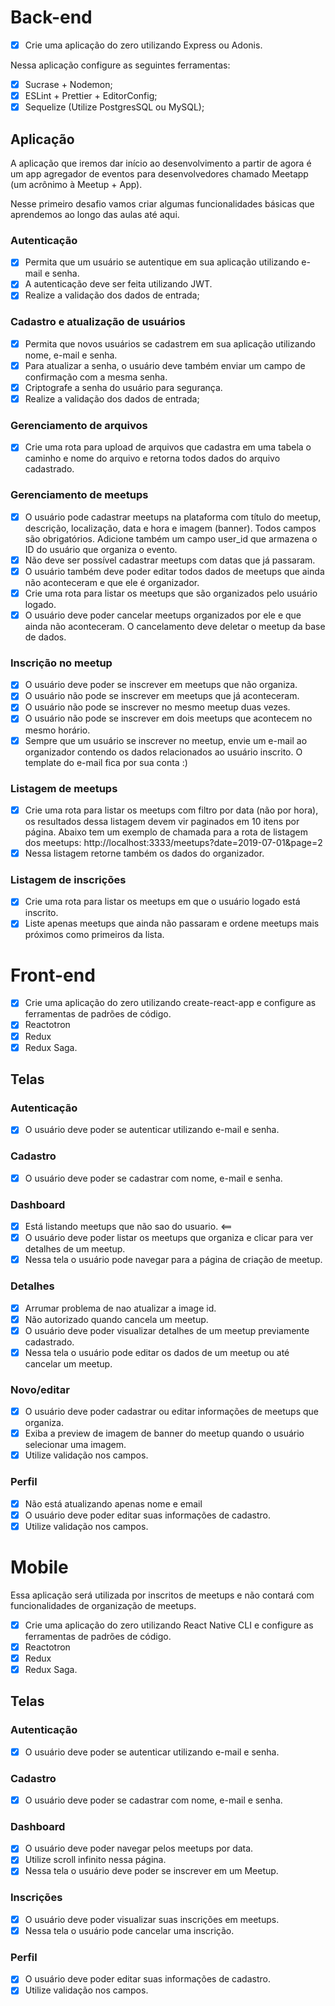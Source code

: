 

# Back-end

- [x] Crie uma aplicação do zero utilizando Express ou Adonis.

Nessa aplicação configure as seguintes ferramentas:

- [x] Sucrase + Nodemon;
- [x] ESLint + Prettier + EditorConfig;
- [x] Sequelize (Utilize PostgresSQL ou MySQL);

## Aplicação

A aplicação que iremos dar início ao desenvolvimento a partir de agora é um app agregador de eventos para desenvolvedores chamado Meetapp (um acrônimo à Meetup + App).

Nesse primeiro desafio vamos criar algumas funcionalidades básicas que aprendemos ao longo das aulas até aqui.

### Autenticação

- [x] Permita que um usuário se autentique em sua aplicação utilizando e-mail e senha.
- [x] A autenticação deve ser feita utilizando JWT.
- [x] Realize a validação dos dados de entrada;

### Cadastro e atualização de usuários

- [x] Permita que novos usuários se cadastrem em sua aplicação utilizando nome, e-mail e senha.
- [x] Para atualizar a senha, o usuário deve também enviar um campo de confirmação com a mesma senha.
- [x] Criptografe a senha do usuário para segurança.
- [x] Realize a validação dos dados de entrada;

### Gerenciamento de arquivos

- [x] Crie uma rota para upload de arquivos que cadastra em uma tabela o caminho e nome do arquivo e retorna todos dados do arquivo cadastrado.

### Gerenciamento de meetups

- [x] O usuário pode cadastrar meetups na plataforma com título do meetup, descrição, localização, data e hora e imagem (banner). Todos campos são obrigatórios. Adicione também um campo user_id que armazena o ID do usuário que organiza o evento.
- [x] Não deve ser possível cadastrar meetups com datas que já passaram.
- [x] O usuário também deve poder editar todos dados de meetups que ainda não aconteceram e que ele é organizador.
- [x] Crie uma rota para listar os meetups que são organizados pelo usuário logado.
- [x] O usuário deve poder cancelar meetups organizados por ele e que ainda não aconteceram. O cancelamento deve deletar o meetup da base de dados.

### Inscrição no meetup

- [x] O usuário deve poder se inscrever em meetups que não organiza.
- [x] O usuário não pode se inscrever em meetups que já aconteceram.
- [x] O usuário não pode se inscrever no mesmo meetup duas vezes.
- [x] O usuário não pode se inscrever em dois meetups que acontecem no mesmo horário.
- [x] Sempre que um usuário se inscrever no meetup, envie um e-mail ao organizador contendo os dados relacionados ao usuário inscrito. O template do e-mail fica por sua conta :)

### Listagem de meetups

- [x] Crie uma rota para listar os meetups com filtro por data (não por hora), os resultados dessa listagem devem vir paginados em 10 itens por página. Abaixo tem um exemplo de chamada para a rota de listagem dos meetups: http://localhost:3333/meetups?date=2019-07-01&page=2
- [x] Nessa listagem retorne também os dados do organizador.

### Listagem de inscrições

- [x] Crie uma rota para listar os meetups em que o usuário logado está inscrito.
- [x] Liste apenas meetups que ainda não passaram e ordene meetups mais próximos como primeiros da lista.

# Front-end

- [x] Crie uma aplicação do zero utilizando create-react-app e configure as ferramentas de padrões de código.
- [x] Reactotron
- [x] Redux
- [x] Redux Saga.

## Telas

### Autenticação

- [x] O usuário deve poder se autenticar utilizando e-mail e senha.

### Cadastro

- [x] O usuário deve poder se cadastrar com nome, e-mail e senha.

### Dashboard

- [x] Está listando meetups que não sao do usuario. <==
- [x] O usuário deve poder listar os meetups que organiza e clicar para ver detalhes de um meetup.
- [x] Nessa tela o usuário pode navegar para a página de criação de meetup.

### Detalhes

- [x] Arrumar problema de nao atualizar a image id.
- [x] Não autorizado quando cancela um meetup.
- [x] O usuário deve poder visualizar detalhes de um meetup previamente cadastrado.
- [x] Nessa tela o usuário pode editar os dados de um meetup ou até cancelar um meetup.

### Novo/editar

- [x] O usuário deve poder cadastrar ou editar informações de meetups que organiza.
- [x] Exiba a preview de imagem de banner do meetup quando o usuário selecionar uma imagem.
- [x] Utilize validação nos campos.

### Perfil

- [x] Não está atualizando apenas nome e email
- [x] O usuário deve poder editar suas informações de cadastro.
- [x] Utilize validação nos campos.

# Mobile

Essa aplicação será utilizada por inscritos de meetups e não contará com funcionalidades de organização de meetups.

- [x] Crie uma aplicação do zero utilizando React Native CLI e configure as ferramentas de padrões de código.
- [x] Reactotron
- [x] Redux
- [x] Redux Saga.

## Telas

### Autenticação

- [x] O usuário deve poder se autenticar utilizando e-mail e senha.

### Cadastro

- [x] O usuário deve poder se cadastrar com nome, e-mail e senha.

### Dashboard

- [x] O usuário deve poder navegar pelos meetups por data.
- [x] Utilize scroll infinito nessa página.
- [x] Nessa tela o usuário deve poder se inscrever em um Meetup.

### Inscrições

- [x] O usuário deve poder visualizar suas inscrições em meetups.
- [x] Nessa tela o usuário pode cancelar uma inscrição.

### Perfil

- [x] O usuário deve poder editar suas informações de cadastro.
- [x] Utilize validação nos campos.
